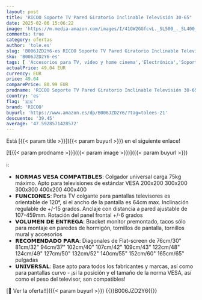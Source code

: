 ```yaml
---
layout: post
title: 'RICOO Soporte TV Pared Giratorio Inclinable Televisión 30-65"  76-165cm  R08 Brazo articulado Televisor LED/LCD/Curvo VESA 200x200-400x400'
date: 2025-02-06 15:06:22
image: 'https://m.media-amazon.com/images/I/41GW2GGfcvL._SL500_._SL400_.jpg'
comments: true
category: ofertas
author: 'tole.es'
slug: 'B006JZD2Y6-es RICOO Soporte TV Pared Giratorio Inclinable Televisión...'
sku: 'B006JZD2Y6-es'
tags: [ 'Accesorios para TV, vídeo y home cinema','Electrónica','Soportes de pared y techo para TV','Soportes para TV','TV, vídeo y home cinema','ricoo','televisor','🇪🇸', ]
actualPrice: 49.04 EUR
currency: EUR
price: 49.04
comparePrice: 80.99 EUR
prodname: 'RICOO Soporte TV Pared Giratorio Inclinable Televisión 30-65"  76-165cm  R08 Brazo articulado Televisor LED/LCD/Curvo VESA 200x200-400x400'
country: 'es'
flag: '🇪🇸'
brand: 'RICOO'
buyurl: 'https://www.amazon.es/dp/B006JZD2Y6/?tag=tolees-21'
descuento: '39.45'
average: '47.5928571428572'
---
```


Está [{{< param title >}}]({{< param buyurl >}}) en el siguiente enlace!

[![{{< param prodname >}}]({{< param image >}})]({{< param buyurl >}})

ℹ️:

- 𝗡𝗢𝗥𝗠𝗔𝗦 𝗩𝗘𝗦𝗔 𝗖𝗢𝗠𝗣𝗔𝗧𝗜𝗕𝗟𝗘𝗦: Colgador universal carga 75kg máximo. Apto para televisiones de estándar VESA 200x200 300x200 300x300 400x200 400x400
- 𝗙𝗨𝗡𝗖𝗜𝗢𝗡𝗘𝗦: Porta TV colgante para pantallas televisores es orientable de 120°, si el ancho de la pantalla es 64cm max. Inclinación regulable de +/-15 grados. Anclaje con distancia a pared ajustable de 107-459mm. Rotación del panel frontal +/-6 grados
- 𝗩𝗢𝗟𝗨𝗠𝗘𝗡 𝗗𝗘 𝗘𝗡𝗧𝗥𝗘𝗚𝗔: Bracket monitor premontado, tacos sólo para montaje en paredes de hormigón, tornillos de pantalla, tornillos mural y accesorios
- 𝗥𝗘𝗖𝗢𝗠𝗘𝗡𝗗𝗔𝗗𝗢 𝗣𝗔𝗥𝗔: Diagonales de Flat-screen de 76cm/30" 81cm/32" 94cm/37" 102cm/40" 107cm/42" 109cm/43" 122cm/48" 124cm/49" 127cm/50" 132cm/52" 140cm/55" 152cm/60" 165cm/65" pulgadas
- 𝗨𝗡𝗜𝗩𝗘𝗥𝗦𝗔𝗟: Base apto para todos los fabricantes y marcas, así como para pantallas curvo - ¡si la posición y el tamaño de la norma VESA, así como el peso del televisor, son compatibles!

[🛒 Ver la oferta!!]({{< param buyurl >}})
{{<world>}}B006JZD2Y6{{</world>}}

